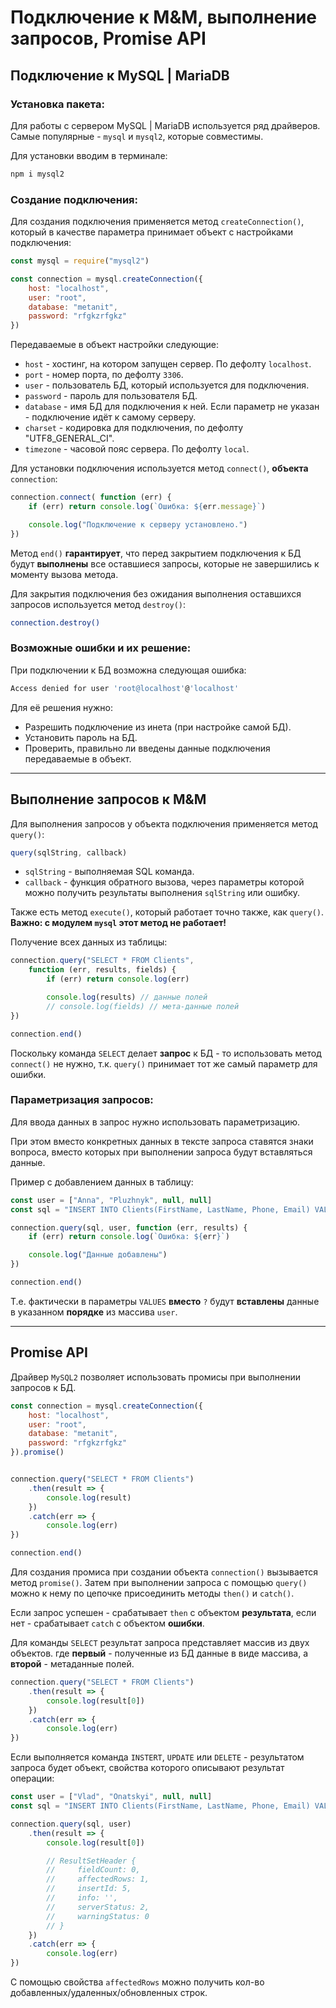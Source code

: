 # Подключение к M&M, выполнение запросов, Promise API

## Подключение к MySQL | MariaDB

### **Установка пакета:**
Для работы с сервером MySQL | MariaDB используется ряд драйверов. Самые популярные - `mysql` и `mysql2`, которые совместимы. 

Для установки вводим в терминале: 

```bash
npm i mysql2
```

### **Создание подключения:**

Для создания подключения применяется метод `createConnection()`, который в качестве параметра принимает объект с настройками подключения: 

```javascript
const mysql = require("mysql2")

const connection = mysql.createConnection({
    host: "localhost",
    user: "root",
    database: "metanit",
    password: "rfgkzrfgkz"
})
```

Передаваемые в объект настройки следующие: 

* `host` - хостинг, на котором запущен сервер. По дефолту `localhost`.
* `port` - номер порта, по дефолту `3306`.
* `user` - пользователь БД, который используется для подключения.
* `password` - пароль для пользователя БД.
* `database` - имя БД для подключения к ней. Если параметр не указан - подключение идёт к самому серверу.
* `charset` - кодировка для подключения, по дефолту "UTF8_GENERAL_CI".
* `timezone` - часовой пояс сервера. По дефолту `local`.

Для установки подключения используется метод `connect()`, **объекта** `connection`:

```javascript
connection.connect( function (err) {
    if (err) return console.log(`Ошибка: ${err.message}`)

    console.log("Подключение к серверу установлено.")
})
```

Метод `end()` **гарантирует**, что перед закрытием подключения к БД будут **выполнены** все оставшиеся запросы, которые не завершились к моменту вызова метода.

Для закрытия подключения без ожидания выполнения оставшихся запросов используется метод `destroy()`:

```bash
connection.destroy()
```

### **Возможные ошибки и их решение:**

При подключении к БД возможна следующая ошибка:

```bash
Access denied for user 'root@localhost'@'localhost'
```

Для её решения нужно:

* Разрешить подключение из инета (при настройке самой БД).
* Установить пароль на БД.
* Проверить, правильно ли введены данные подключения передаваемые в объект.


***

## Выполнение запросов к M&M

Для выполнения запросов у объекта подключения применяется метод `query()`:

```javascript
query(sqlString, callback)
```

* `sqlString` - выполняемая SQL команда.
* `callback` - функция обратного вызова, через параметры которой можно получить результаты выполнения `sqlString` или ошибку.

Также есть метод `execute()`, который работает точно также, как `query()`. **Важно: с модулем `mysql` этот метод не работает!**

Получение всех данных из таблицы: 

```javascript
connection.query("SELECT * FROM Clients",
    function (err, results, fields) {
        if (err) return console.log(err)

        console.log(results) // данные полей
        // console.log(fields) // мета-данные полей
})

connection.end()
```

Поскольку команда `SELECT` делает **запрос** к БД - то использовать метод `connect()` не нужно, т.к. `query()` принимает тот же самый параметр для ошибки.

### **Параметризация запросов:**

Для ввода данных в запрос нужно использовать параметризацию.

При этом вместо конкретных данных в тексте запроса ставятся знаки вопроса, вместо которых при выполнении запроса будут вставляться данные. 

Пример с добавлением данных в таблицу:

```javascript
const user = ["Anna", "Pluzhnyk", null, null]
const sql = "INSERT INTO Clients(FirstName, LastName, Phone, Email) VALUES(?, ?, ?, ?)"

connection.query(sql, user, function (err, results) {
    if (err) return console.log(`Ошибка: ${err}`)

    console.log("Данные добавлены") 
})

connection.end()
```

Т.е. фактически в параметры `VALUES` **вместо** `?` будут **вставлены** данные в указанном **порядке** из массива `user`.
***

## Promise API

Драйвер `MySQL2` позволяет использовать промисы при выполнении запросов к БД.

```javascript
const connection = mysql.createConnection({
    host: "localhost",
    user: "root",
    database: "metanit",
    password: "rfgkzrfgkz"
}).promise()


connection.query("SELECT * FROM Clients")
    .then(result => {
        console.log(result)
    })
    .catch(err => {
        console.log(err)
})

connection.end()
```

Для создания промиса при создании объекта `connection()` вызывается метод `promise()`. Затем при выполнении запроса с помощью `query()` можно к нему по цепочке присоединить методы `then()` и `catch()`.

Если запрос успешен - срабатывает `then` с объектом **результата**, если нет - срабатывает `catch` с объектом **ошибки**.

Для команды `SELECT` результат запроса представляет массив из двух объектов. где **первый** - полученные из БД данные в виде массива, а **второй** - метаданные полей.

```javascript
connection.query("SELECT * FROM Clients")
    .then(result => {
        console.log(result[0]) 
    })
    .catch(err => {
        console.log(err)
})
```

Если выполняется команда `INSTERT`, `UPDATE` или `DELETE` - результатом запроса будет объект, свойства которого описывают результат операции: 

```javascript
const user = ["Vlad", "Onatskyi", null, null]
const sql = "INSERT INTO Clients(FirstName, LastName, Phone, Email) VALUES(?, ?, ?, ?)"

connection.query(sql, user)
    .then(result => {
        console.log(result[0]) 

        // ResultSetHeader {
        //     fieldCount: 0,
        //     affectedRows: 1,
        //     insertId: 5,
        //     info: '',
        //     serverStatus: 2,
        //     warningStatus: 0
        // }
    })
    .catch(err => {
        console.log(err)
})
```

С помощью свойства `affectedRows` можно получить кол-во добавленных/удаленных/обновленных строк.